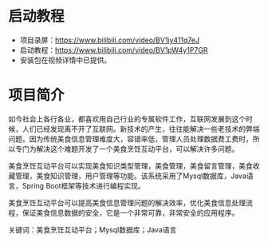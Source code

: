 # 启动教程

- 项目录屏：https://www.bilibili.com/video/BV1iy411q7eJ
- 启动教程：https://www.bilibili.com/video/BV1pW4y1P7GR
- 安装包在视频详情中已提供。

# 项目简介
如今社会上各行各业，都喜欢用自己行业的专属软件工作，互联网发展到这个时候，人们已经发现离不开了互联网。新技术的产生，往往能解决一些老技术的弊端问题。因为传统美食信息管理难度大，容错率低，管理人员处理数据费工费时，所以专门为解决这个难题开发了一个美食烹饪互动平台，可以解决许多问题。

美食烹饪互动平台可以实现美食知识类型管理，美食管理，美食留言管理，美食收藏管理，美食知识管理，用户管理等功能。该系统采用了Mysql数据库，Java语言，Spring Boot框架等技术进行编程实现。

美食烹饪互动平台可以提高美食信息管理问题的解决效率，优化美食信息处理流程，保证美食信息数据的安全，它是一个非常可靠，非常安全的应用程序。

关键词：美食烹饪互动平台；Mysql数据库；Java语言
